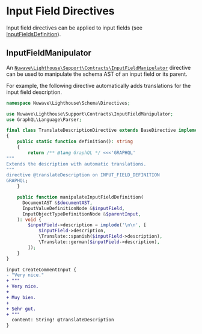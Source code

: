 # Input Field Directives

Input field directives can be applied to input fields (see [InputFieldsDefinition](https://spec.graphql.org/June2018/#InputFieldsDefinition)).

## InputFieldManipulator

An [`Nuwave\Lighthouse\Support\Contracts\InputFieldManipulator`](https://github.com/nuwave/lighthouse/tree/master/src/Support/Contracts/InputFieldManipulator.php)
directive can be used to manipulate the schema AST of an input field or its parent.

For example, the following directive automatically adds translations for the input field description.

```php
namespace Nuwave\Lighthouse\Schema\Directives;

use Nuwave\Lighthouse\Support\Contracts\InputFieldManipulator;
use GraphQL\Language\Parser;

final class TranslateDescriptionDirective extends BaseDirective implements InputFieldManipulator
{
    public static function definition(): string
    {
        return /** @lang GraphQL */ <<<'GRAPHQL'
"""
Extends the description with automatic translations.
"""
directive @translateDescription on INPUT_FIELD_DEFINITION
GRAPHQL;
    }

    public function manipulateInputFieldDefinition(
      DocumentAST &$documentAST,
      InputValueDefinitionNode &$inputField,
      InputObjectTypeDefinitionNode &$parentInput,
    ): void {
        $inputField->description = implode('\n\n', [
            $inputField->description,
            \Translate::spanish($inputField->description),
            \Translate::german($inputField->description),
        ]);
    }
}
```

```diff
input CreateCommentInput {
- "Very nice."
+ """
+ Very nice.
+
+ Muy bien.
+
+ Sehr gut.
+ """
  content: String! @translateDescription
}
```
